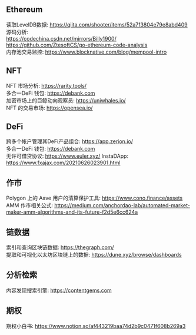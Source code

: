 ## Ethereum  
读取LevelDB数据:  https://qiita.com/shooter/items/52a7f3804e79e8abd409   
源码分析:  
https://codechina.csdn.net/mirrors/Billy1900/     
https://github.com/ZtesoftCS/go-ethereum-code-analysis  
内存池交易监控:  https://www.blocknative.com/blog/mempool-intro  

## NFT  
NFT 市场分析:  https://rarity.tools/  
多合一DeFi 钱包: https://debank.com   
加密市场上的巨鲸动向观察员:  https://uniwhales.io/  
NFT 的交易市场:  https://opensea.io/  


## DeFi  
跨多个帐户管理其DeFi产品组合: https://app.zerion.io/  
多合一DeFi 钱包: https://debank.com   
无许可借贷协议:  https://www.euler.xyz/
InstaDApp: https://www.fxajax.com/20210626023901.html

## 作市  
Polygon 上的 Aave 用户的清算保护工具: https://www.cono.finance/assets  
AMM 作市相关公式:  https://medium.com/anchordao-lab/automated-market-maker-amm-algorithms-and-its-future-f2d5e6cc624a   


## 链数据  
索引和查询区块链数据:  https://thegraph.com/  
提取和可视化以太坊区块链上的数据:  https://dune.xyz/browse/dashboards  

## 分析检索  
内容发现搜索引擎:  https://contentgems.com   


## 期权  
期权小白书: https://www.notion.so/af443219baa74d2b9c0471f608b269a3   
